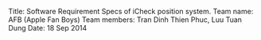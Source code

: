 Title: Software Requirement Specs of iCheck position system. 
Team name: AFB (Apple Fan Boys)
Team members: Tran Dinh Thien Phuc, Luu Tuan Dung
Date: 18 Sep 2014